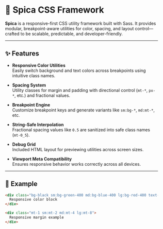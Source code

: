 # 🌌 Spica CSS Framework

**Spica** is a responsive-first CSS utility framework built with Sass. It provides modular, breakpoint-aware utilities for color, spacing, and layout control—crafted to be scalable, predictable, and developer-friendly.

---

## ✨ Features

- **Responsive Color Utilities**  
  Easily switch background and text colors across breakpoints using intuitive class names.

- **Spacing System**  
  Utility classes for margin and padding with directional control (`mt-*`, `px-*`, etc.) and fractional values.

- **Breakpoint Engine**  
  Customize breakpoint keys and generate variants like `sm:bg-*`, `md:mt-*`, etc.

- **String-Safe Interpolation**  
  Fractional spacing values like `0.5` are sanitized into safe class names (`mt-0_5`).

- **Debug Grid**  
  Included HTML layout for previewing utilities across screen sizes.

- **Viewport Meta Compatibility**  
  Ensures responsive behavior works correctly across all devices.

---

## 🧪 Example

```html
<div class="bg-black sm:bg-green-400 md:bg-blue-400 lg:bg-red-400 text-white p-4">
  Responsive color block
</div>

<div class="mt-1 sm:mt-2 md:mt-4 lg:mt-8">
  Responsive margin example
</div>
